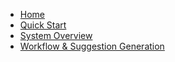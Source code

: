 <!-- docs/_sidebar.md -->

- [Home](/)
- [Quick Start](/docs/quick-start.md)
- [System Overview](/docs/user-interactions.md)
- [Workflow & Suggestion Generation](/docs/generation.md)